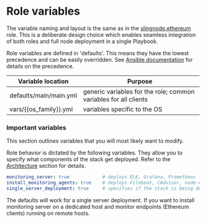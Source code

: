 # Role variables

The variable naming and layout is the same as in the [slingnode.ethereum](https://docs.slingnode.com/slingnode.ethereum/role-variables) role. This is a deliberate design choice which enables seamless integration of both roles and full node deployment in a single Playbook.

Role variables are defined in 'defaults'. This means they have the lowest precedence and can be easily overridden. See [Ansible documentation](https://docs.ansible.com/ansible/latest/playbook\_guide/playbooks\_variables.html#understanding-variable-precedence) for details on the precedence.

| Variable location         | Purpose                                                          |
| ------------------------- | ---------------------------------------------------------------- |
| defaults/main/main.yml    | generic variables for the role; common variables for all clients |
| vars/\{{os\_family\}}.yml | variables specific to the OS                                     |

### Important variables <a href="#important-variables" id="important-variables"></a>

This section outlines variables that you will most likely want to modify.

Role behavior is dictated by the following variables. They allow you to specify what components of the stack get deployed. Refer to the [Architecture](architecture/) section for details.&#x20;

```yaml
monitoring_server: true            # deploys ELK, Grafana, Prometheus
install_monitoring_agents: true    # deploys Filebeat, CAdvisor, node-exporter, ethereum-metrics-exporter
single_server_deployment: true     # specifies if the stack is being deployed on  the same server as the Ethereum clients
```

The defaults will work for a single server deployment. If you want to install monitoring server on a dedicated host and monitor endpoints (Ethereum clients) running on remote hosts.
